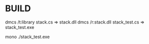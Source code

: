 BUILD
=====
  dmcs /t:library stack.cs => stack.dll
  dmcs /r:stack.dll stack_test.cs => stack_test.exe

  mono ./stack_test.exe
